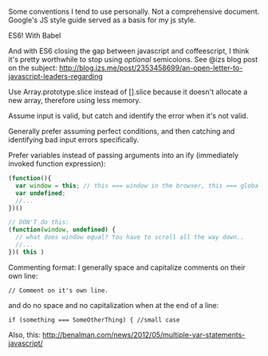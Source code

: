 Some conventions I tend to use personally. Not a comprehensive document.
Google's JS style guide served as a basis for my js style.

ES6! With Babel

And with ES6 closing the gap between javascript and coffeescript, I
think it's pretty worthwhile to stop using *optional* semicolons. See
@izs blog post on the subject:
http://blog.izs.me/post/2353458699/an-open-letter-to-javascript-leaders-regarding

Use Array.prototype.slice instead of [].slice because it doesn't allocate a new array, therefore using less memory.

Assume input is valid, but catch and identify the error when it's not valid.

Generally prefer assuming perfect conditions, and then catching and identifying bad input errors specifically.

Prefer variables instead of passing arguments into an ify (immediately invoked function expression):
```javascript
(function(){
  var window = this; // this === window in the browser, this === global in node.
  var undefined;
  //...
})()

// DON'T do this:
(function(window, undefined) {
  // what does window equal? You have to scroll all the way down..
  //...
})( this )
```


Commenting format:
I generally space and capitalize comments on their own line:
```
// Comment on it's own line.
```
and do no space and no capitalization when at the end of a line:
```
if (something === SomeOtherThing) { //small case
```


Also, this: http://benalman.com/news/2012/05/multiple-var-statements-javascript/
